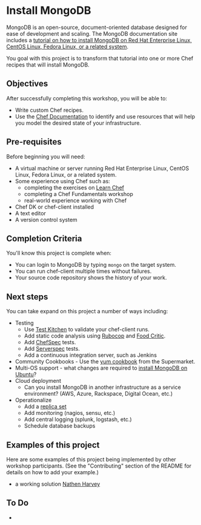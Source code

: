 # Install MongoDB

MongoDB is an open-source, document-oriented database designed for ease of development and scaling.  The MongoDB documentation site includes a [tutorial on how to install MongoDB on Red Hat Enterprise Linux, CentOS Linux, Fedora Linux, or a related system](http://docs.mongodb.org/manual/tutorial/install-mongodb-on-red-hat-centos-or-fedora-linux/). 

You goal with this project is to transform that tutorial into one or more Chef recipes that will install MongoDB.

## Objectives

After successfully completing this workshop, you will be able to:

* Write custom Chef recipes.
* Use the [Chef Documentation](http://docs.opscode.com) to identify and use resources that will help you model the desired state of your infrastructure.

## Pre-requisites

Before beginning you will need:

* A virtual machine or server running Red Hat Enterprise Linux, CentOS Linux, Fedora Linux, or a related system. 
* Some experience using Chef such as:
  * completing the exercises on [Learn Chef](http://learn.getchef.com)
  * completing a Chef Fundamentals workshop
  * real-world experience working with Chef
* Chef DK or chef-client installed
* A text editor
* A version control system

## Completion Criteria

You'll know this project is complete when:

* You can login to MongoDB by typing `mongo` on the target system.
* You can run chef-client multiple times without failures.
* Your source code repository shows the history of your work.

## Next steps

You can take expand on this project a number of ways including:

* Testing
  * Use [Test Kitchen](http://kitchen.ci) to validate your chef-client runs.
  * Add static code analysis using [Rubocop](https://github.com/bbatsov/rubocop) and [Food Critic](foodcritic.io).
  * Add [ChefSpec](http://sethvargo.github.io/chefspec/) tests.
  * Add [Serverspec](http://serverspec.org/) tests.
  * Add a continuous integration server, such as Jenkins
* Community Cookbooks - Use the [yum cookbook](https://supermarket.getchef.com/cookbooks/yum) from the Supermarket.
* Multi-OS support - what changes are required to [install MongoDB on Ubuntu](http://docs.mongodb.org/manual/tutorial/install-mongodb-on-ubuntu/)? 
* Cloud deployment
  * Can you install MongoDB in another infrastructure as a service environment?  (AWS, Azure, Rackspace, Digital Ocean, etc.)
* Operationalize
  * Add a [replica set](http://docs.mongodb.org/manual/administration/replica-sets/)
  * Add monitoring (nagios, sensu, etc.)
  * Add central logging (splunk, logstash, etc.)
  * Schedule database backups

## Examples of this project

Here are some examples of this project being implemented by other workshop participants.  (See the "Contributing" section of the README for details on how to add your example.) 

* a working solution [Nathen Harvey](https://github.com/nathenharvey/install_mongo)


## To Do

* 
